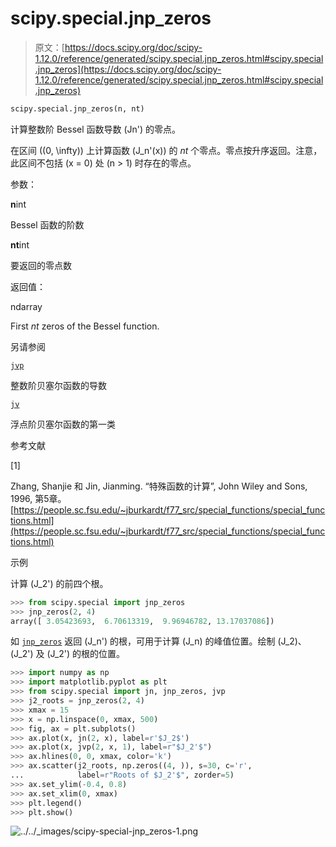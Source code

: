 # scipy.special.jnp_zeros

> 原文：[https://docs.scipy.org/doc/scipy-1.12.0/reference/generated/scipy.special.jnp_zeros.html#scipy.special.jnp_zeros](https://docs.scipy.org/doc/scipy-1.12.0/reference/generated/scipy.special.jnp_zeros.html#scipy.special.jnp_zeros)

```py
scipy.special.jnp_zeros(n, nt)
```

计算整数阶 Bessel 函数导数 \(Jn'\) 的零点。

在区间 \((0, \infty)\) 上计算函数 \(J_n'(x)\) 的 *nt* 个零点。零点按升序返回。注意，此区间不包括 \(x = 0\) 处 \(n > 1\) 时存在的零点。

参数：

**n**int

Bessel 函数的阶数

**nt**int

要返回的零点数

返回值：

ndarray

First *nt* zeros of the Bessel function.

另请参阅

[`jvp`](scipy.special.jvp.html#scipy.special.jvp "scipy.special.jvp")

整数阶贝塞尔函数的导数

[`jv`](scipy.special.jv.html#scipy.special.jv "scipy.special.jv")

浮点阶贝塞尔函数的第一类

参考文献

[1]

Zhang, Shanjie 和 Jin, Jianming. “特殊函数的计算”, John Wiley and Sons, 1996, 第5章。[https://people.sc.fsu.edu/~jburkardt/f77_src/special_functions/special_functions.html](https://people.sc.fsu.edu/~jburkardt/f77_src/special_functions/special_functions.html)

示例

计算 \(J_2'\) 的前四个根。

```py
>>> from scipy.special import jnp_zeros
>>> jnp_zeros(2, 4)
array([ 3.05423693,  6.70613319,  9.96946782, 13.17037086]) 
```

如 [`jnp_zeros`](#scipy.special.jnp_zeros "scipy.special.jnp_zeros") 返回 \(J_n'\) 的根，可用于计算 \(J_n\) 的峰值位置。绘制 \(J_2\)、\(J_2'\) 及 \(J_2'\) 的根的位置。

```py
>>> import numpy as np
>>> import matplotlib.pyplot as plt
>>> from scipy.special import jn, jnp_zeros, jvp
>>> j2_roots = jnp_zeros(2, 4)
>>> xmax = 15
>>> x = np.linspace(0, xmax, 500)
>>> fig, ax = plt.subplots()
>>> ax.plot(x, jn(2, x), label=r'$J_2$')
>>> ax.plot(x, jvp(2, x, 1), label=r"$J_2'$")
>>> ax.hlines(0, 0, xmax, color='k')
>>> ax.scatter(j2_roots, np.zeros((4, )), s=30, c='r',
...            label=r"Roots of $J_2'$", zorder=5)
>>> ax.set_ylim(-0.4, 0.8)
>>> ax.set_xlim(0, xmax)
>>> plt.legend()
>>> plt.show() 
```

![../../_images/scipy-special-jnp_zeros-1.png](../Images/fc86b5476a4f96b9c9ee05f8ff975542.png)
